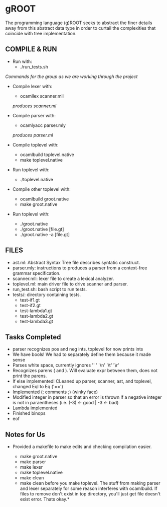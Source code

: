 # gROOT

The programming language (g)ROOT seeks to abstract the finer details away from this abstract data type in order to curtail the complexities that coincide with tree implementation.

## COMPILE & RUN
- Run with:
    - ./run_tests.sh

*Commands for the group as we are working through the project*
- Compile lexer with:
    - ocamllex scanner.mll
    
    *produces scanner.ml*

- Compile parser with:
    - ocamlyacc parser.mly
    
    *produces parser.ml*

- Compile toplevel with:
    - ocamlbuild toplevel.native
    - make toplevel.native
- Run toplevel with:
    - ./toplevel.native

- Compile other toplevel with:
    - ocamlbuild groot.native
    - make groot.native
- Run toplevel with:
    - ./groot.native
    - ./groot.native [file.gt]
    - ./groot.native -a [file.gt]

## FILES
- ast.ml: Abstract Syntax Tree file describes syntatic construct.
- parser.mly: instructions to produces a parser from a context-free grammar specification.
- scanner.mll: lexer file to create a lexical analyzer.
- toplevel.ml: main driver file to drive scanner and parser.
- run_test.sh: bash script to run tests.
- tests/: directory containing tests.
    - test-if1.gt
    - test-if2.gt
    - test-lambda1.gt
    - test-lambda2.gt
    - test-lambda3.gt



## Tasks Completed
- parser recognizes pos and neg ints. toplevel for now prints ints
- We have bools! We had to separately define them because it made sense
- Parses white space, currently ignores '' ' '\n' '\t' '\r'
- Recognizes parens ( and ). Will evaluate expr between them, does not print
  the parens.
- If else implemented! CLeaned up parser, scanner, ast, and toplevel, changed
  Eql to Eq ('==')  
- Implemented (; comments ;) (winky face)
- Modified integer in parser so that an error is thrown if a negative integer is
  not in paraentheses (i.e. (-3) <- good | -3 <- bad)
- Lambda implemented
- Finished binops 
- eof 

## Notes for Us
- Provided a makefile to make edits and checking compilation easier. 
    - make groot.native
    - make parser
    - make lexer
    - make toplevel.native
    - make clean  
    
    * make clean before you make toplevel. The stuff from making parser and lexer
    separately for some reason interferes with ocamlbuild. If files to remove
    don't exist in top directory, you'll just get file doesn't exist error.
    Thats okay.*